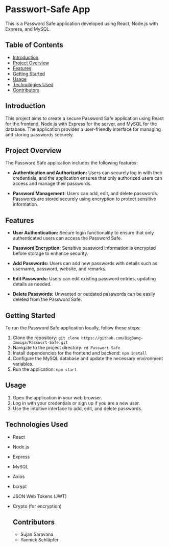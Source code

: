 # Passwort-Safe App

This is a Password Safe application developed using React, Node.js with Express, and MySQL.

## Table of Contents

- [Introduction](#introduction)
- [Project Overview](#project-overview)
- [Features](#features)
- [Getting Started](#getting-started)
- [Usage](#usage)
- [Technologies Used](#technologies-used)
- [Contributors](#contributors)

## Introduction

This project aims to create a secure Password Safe application using React for the frontend, Node.js with Express for the server, and MySQL for the database. The application provides a user-friendly interface for managing and storing passwords securely.

## Project Overview

The Password Safe application includes the following features:

- **Authentication and Authorization:** Users can securely log in with their credentials, and the application ensures that only authorized users can access and manage their passwords.

- **Password Management:** Users can add, edit, and delete passwords. Passwords are stored securely using encryption to protect sensitive information.

## Features

- **User Authentication:** Secure login functionality to ensure that only authenticated users can access the Password Safe.

- **Password Encryption:** Sensitive password information is encrypted before storage to enhance security.

- **Add Passwords:** Users can add new passwords with details such as username, password, website, and remarks.

- **Edit Passwords:** Users can edit existing password entries, updating details as needed.

- **Delete Passwords:** Unwanted or outdated passwords can be easily deleted from the Password Safe.

## Getting Started

To run the Password Safe application locally, follow these steps:

1. Clone the repository: `git clone https://github.com/BigBang-Immiga/Passwort-Safe.git`
2. Navigate to the project directory: `cd Passwort-Safe`
3. Install dependencies for the frontend and backend: `npm install`
4. Configure the MySQL database and update the necessary environment variables.
5. Run the application: `npm start`

## Usage

1. Open the application in your web browser.
2. Log in with your credentials or sign up if you are a new user.
3. Use the intuitive interface to add, edit, and delete passwords.

## Technologies Used

- React
- Node.js
- Express
- MySQL
- Axios
- bcrypt
- JSON Web Tokens (JWT)
- Crypto (for encryption)

  ## Contributors

  - Sujan Saravana
  - Yannick Schläpfer

